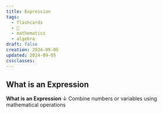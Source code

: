 ```yaml
---
title: Expression
tags:
  - flashcards
  - 🌱
  - mathematics
  - algebra
draft: false
creation: 2024-09-05
updated: 2024-09-05
cssclasses: 
---
```

## What is an Expression

**What is an Expression**
↓
Combine numbers or variables using mathematical operations
<!--SR:!2025-02-06,93,310-->
